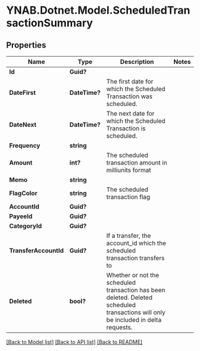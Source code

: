 # YNAB.Dotnet.Model.ScheduledTransactionSummary
## Properties

Name | Type | Description | Notes
------------ | ------------- | ------------- | -------------
**Id** | **Guid?** |  | 
**DateFirst** | **DateTime?** | The first date for which the Scheduled Transaction was scheduled. | 
**DateNext** | **DateTime?** | The next date for which the Scheduled Transaction is scheduled. | 
**Frequency** | **string** |  | 
**Amount** | **int?** | The scheduled transaction amount in milliunits format | 
**Memo** | **string** |  | 
**FlagColor** | **string** | The scheduled transaction flag | 
**AccountId** | **Guid?** |  | 
**PayeeId** | **Guid?** |  | 
**CategoryId** | **Guid?** |  | 
**TransferAccountId** | **Guid?** | If a transfer, the account_id which the scheduled transaction transfers to | 
**Deleted** | **bool?** | Whether or not the scheduled transaction has been deleted.  Deleted scheduled transactions will only be included in delta requests. | 

[[Back to Model list]](../README.md#documentation-for-models) [[Back to API list]](../README.md#documentation-for-api-endpoints) [[Back to README]](../README.md)

